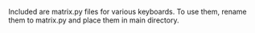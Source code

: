 
Included are matrix.py files for various keyboards. To use them,
rename them to matrix.py and place them in main directory.
